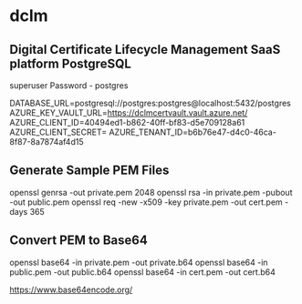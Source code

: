 # dclm
Digital Certificate Lifecycle Management SaaS platform 
PostgreSQL 
-------------
superuser
Password - postgres

DATABASE_URL=postgresql://postgres:postgres@localhost:5432/postgres
AZURE_KEY_VAULT_URL=https://dclmcertvault.vault.azure.net/
AZURE_CLIENT_ID=40494ed1-b862-40ff-bf83-d5e709128a61
AZURE_CLIENT_SECRET=
AZURE_TENANT_ID=b6b76e47-d4c0-46ca-8f87-8a7874af4d15

Generate Sample PEM Files
----------------------------
openssl genrsa -out private.pem 2048
openssl rsa -in private.pem -pubout -out public.pem
openssl req -new -x509 -key private.pem -out cert.pem -days 365

Convert PEM to Base64
-------------------------
openssl base64 -in private.pem -out private.b64
openssl base64 -in public.pem -out public.b64
openssl base64 -in cert.pem -out cert.b64


https://www.base64encode.org/
